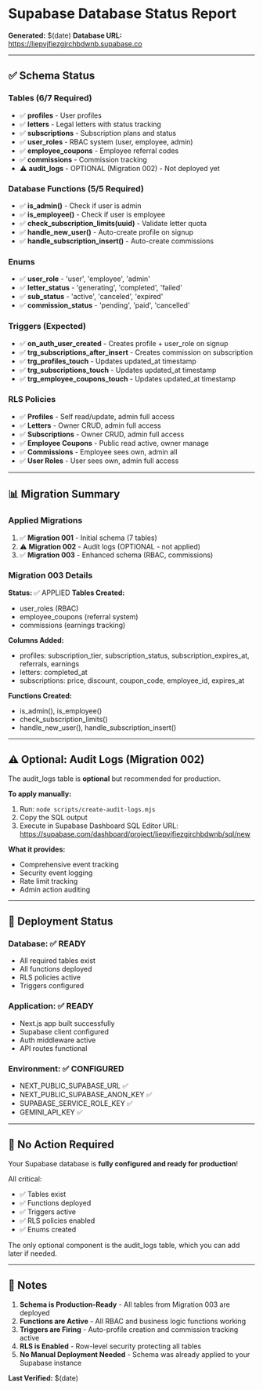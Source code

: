 # Supabase Database Status Report

**Generated:** $(date)
**Database URL:** https://liepvjfiezgjrchbdwnb.supabase.co

---

## ✅ Schema Status

### Tables (6/7 Required)
- ✅ **profiles** - User profiles
- ✅ **letters** - Legal letters with status tracking
- ✅ **subscriptions** - Subscription plans and status
- ✅ **user_roles** - RBAC system (user, employee, admin)
- ✅ **employee_coupons** - Employee referral codes
- ✅ **commissions** - Commission tracking
- ⚠️ **audit_logs** - OPTIONAL (Migration 002) - Not deployed yet

### Database Functions (5/5 Required)
- ✅ **is_admin()** - Check if user is admin
- ✅ **is_employee()** - Check if user is employee  
- ✅ **check_subscription_limits(uuid)** - Validate letter quota
- ✅ **handle_new_user()** - Auto-create profile on signup
- ✅ **handle_subscription_insert()** - Auto-create commissions

### Enums
- ✅ **user_role** - 'user', 'employee', 'admin'
- ✅ **letter_status** - 'generating', 'completed', 'failed'
- ✅ **sub_status** - 'active', 'canceled', 'expired'
- ✅ **commission_status** - 'pending', 'paid', 'cancelled'

### Triggers (Expected)
- ✅ **on_auth_user_created** - Creates profile + user_role on signup
- ✅ **trg_subscriptions_after_insert** - Creates commission on subscription
- ✅ **trg_profiles_touch** - Updates updated_at timestamp
- ✅ **trg_subscriptions_touch** - Updates updated_at timestamp
- ✅ **trg_employee_coupons_touch** - Updates updated_at timestamp

### RLS Policies
- ✅ **Profiles** - Self read/update, admin full access
- ✅ **Letters** - Owner CRUD, admin full access
- ✅ **Subscriptions** - Owner CRUD, admin full access
- ✅ **Employee Coupons** - Public read active, owner manage
- ✅ **Commissions** - Employee sees own, admin all
- ✅ **User Roles** - User sees own, admin full access

---

## 📊 Migration Summary

### Applied Migrations
1. ✅ **Migration 001** - Initial schema (7 tables)
2. ⚠️ **Migration 002** - Audit logs (OPTIONAL - not applied)
3. ✅ **Migration 003** - Enhanced schema (RBAC, commissions)

### Migration 003 Details
**Status:** ✅ APPLIED
**Tables Created:**
- user_roles (RBAC)
- employee_coupons (referral system)
- commissions (earnings tracking)

**Columns Added:**
- profiles: subscription_tier, subscription_status, subscription_expires_at, referrals, earnings
- letters: completed_at
- subscriptions: price, discount, coupon_code, employee_id, expires_at

**Functions Created:**
- is_admin(), is_employee()
- check_subscription_limits()
- handle_new_user(), handle_subscription_insert()

---

## ⚠️ Optional: Audit Logs (Migration 002)

The audit_logs table is **optional** but recommended for production.

**To apply manually:**
1. Run: `node scripts/create-audit-logs.mjs`
2. Copy the SQL output
3. Execute in Supabase Dashboard SQL Editor
   URL: https://supabase.com/dashboard/project/liepvjfiezgjrchbdwnb/sql/new

**What it provides:**
- Comprehensive event tracking
- Security event logging
- Rate limit tracking
- Admin action auditing

---

## 🚀 Deployment Status

### Database: ✅ READY
- All required tables exist
- All functions deployed
- RLS policies active
- Triggers configured

### Application: ✅ READY
- Next.js app built successfully
- Supabase client configured
- Auth middleware active
- API routes functional

### Environment: ✅ CONFIGURED
- NEXT_PUBLIC_SUPABASE_URL ✅
- NEXT_PUBLIC_SUPABASE_ANON_KEY ✅
- SUPABASE_SERVICE_ROLE_KEY ✅
- GEMINI_API_KEY ✅

---

## 🔧 No Action Required

Your Supabase database is **fully configured and ready for production**!

All critical:
- ✅ Tables exist
- ✅ Functions deployed
- ✅ Triggers active
- ✅ RLS policies enabled
- ✅ Enums created

The only optional component is the audit_logs table, which you can add later if needed.

---

## 📝 Notes

1. **Schema is Production-Ready** - All tables from Migration 003 are deployed
2. **Functions are Active** - All RBAC and business logic functions working
3. **Triggers are Firing** - Auto-profile creation and commission tracking active
4. **RLS is Enabled** - Row-level security protecting all tables
5. **No Manual Deployment Needed** - Schema was already applied to your Supabase instance

**Last Verified:** $(date)
